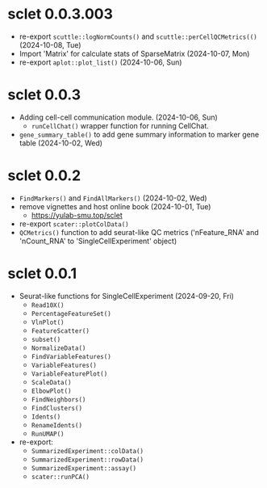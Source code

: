 # sclet 0.0.3.003

+ re-export `scuttle::logNormCounts()` and `scuttle::perCellQCMetrics(()` (2024-10-08, Tue)
+ Import 'Matrix' for calculate stats of SparseMatrix (2024-10-07, Mon)
+ re-export `aplot::plot_list()` (2024-10-06, Sun)

# sclet 0.0.3

+ Adding cell-cell communication module. (2024-10-06, Sun)
    - `runCellChat()` wrapper function for running CellChat.
+ `gene_summary_table()` to add gene summary information to marker gene table (2024-10-02, Wed)

# sclet 0.0.2

+ `FindMarkers()` and `FindAllMarkers()` (2024-10-02, Wed)
+ remove vignettes and host online book (2024-10-01, Tue)
    - <https://yulab-smu.top/sclet>
+ re-export `scater::plotColData()` 
+ `QCMetrics()` function to add seurat-like QC metrics ('nFeature_RNA' and 'nCount_RNA' to 'SingleCellExperiment' object)

# sclet 0.0.1

+ Seurat-like functions for SingleCellExperiment (2024-09-20, Fri)
    - `Read10X()`
    - `PercentageFeatureSet()`
    - `VlnPlot()`
    - `FeatureScatter()`
    - `subset()`
    - `NormalizeData()`
    - `FindVariableFeatures()`
    - `VariableFeatures()`
    - `VariableFeaturePlot()`
    - `ScaleData()`
    - `ElbowPlot()`
    - `FindNeighbors()`
    - `FindClusters()`
    - `Idents()`
    - `RenameIdents()`
    - `RunUMAP()`
+ re-export:
    - `SummarizedExperiment::colData()`
    - `SummarizedExperiment::rowData()`
    - `SummarizedExperiment::assay()`
    - `scater::runPCA()`

